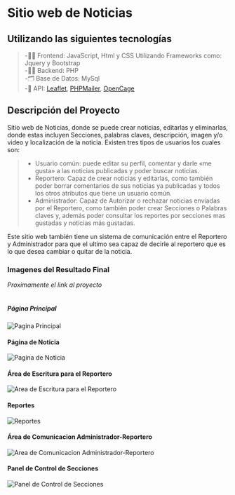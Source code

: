 # Sitio web de Noticias
## **Utilizando las siguientes tecnologías** <br>

> -👩‍🎨 Frontend: JavaScript, Html y CSS Utilizando Frameworks como: Jquery y Bootstrap <br>
> -👨‍💻 Backend: PHP <br>
> -🗂 Base de Datos: MySql <br>
> -📎  API: [Leaflet](https://leafletjs.com/ ), [PHPMailer](https://github.com/PHPMailer/PHPMailer), [OpenCage](https://opencagedata.com/)<br>

## **Descripción del Proyecto**
Sitio web de Noticias, donde se puede crear noticias, editarlas y eliminarlas, donde estas incluyen Secciones, palabras claves, descripción, imagen y/o video y localización de la noticia. 
Existen tres tipos de usuarios los cuales son:
> - Usuario común: puede editar su perfil, comentar y darle «me gusta» a las noticias publicadas y poder buscar noticias.
> - Reportero: Capaz de crear noticias y editarlas, como también poder borrar comentarios de sus noticias ya publicadas y todos los otros atributos que tiene un usuario común.
> - Administrador: Capaz de Autorizar o rechazar noticias enviadas por el Reportero, como también poder crear Secciones o Palabras claves y, además poder consultar los reportes por secciones mas gustadas y noticias más gustadas.

Este sitio web también tiene un sistema de comunicación entre el Reportero y Administrador para que el ultimo sea capaz de decirle al reportero que es lo que desea cambiar o quitar de la noticia.


### Imagenes del Resultado Final
*Proximamente el link al proyecto*<br>
<br>
##### **Página Principal**
![Pagina Principal](https://i.imgur.com/HGxdpgo.png)<br>
#### **Página de Noticia**
![Pagina de Noticia](https://i.imgur.com/1ncB3mD.png)<br>
#### **Área de Escritura para el Reportero**
![Area de Escritura para el Reportero](https://i.imgur.com/MrZivqt.png)<br>
#### **Reportes**
![Reportes](https://i.imgur.com/U6p6nrR.png)<br>
#### **Área de Comunicacion Administrador-Reportero**
![Area de Comunicacion Administrador-Reportero](https://i.imgur.com/V1Uf3XZ.png)<br>
#### **Panel de Control de Secciones**
![Panel de Control de Secciones](https://i.imgur.com/SfLpSfy.png)




